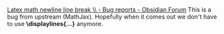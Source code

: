 [Latex math newline line break \\\\ - Bug reports - Obsidian Forum](https://forum.obsidian.md/t/latex-math-newline-line-break/13321/5)
This is a bug from upstream (MathJax). Hopefully when it comes out we don't have to use **\displaylines{...}** anymore.